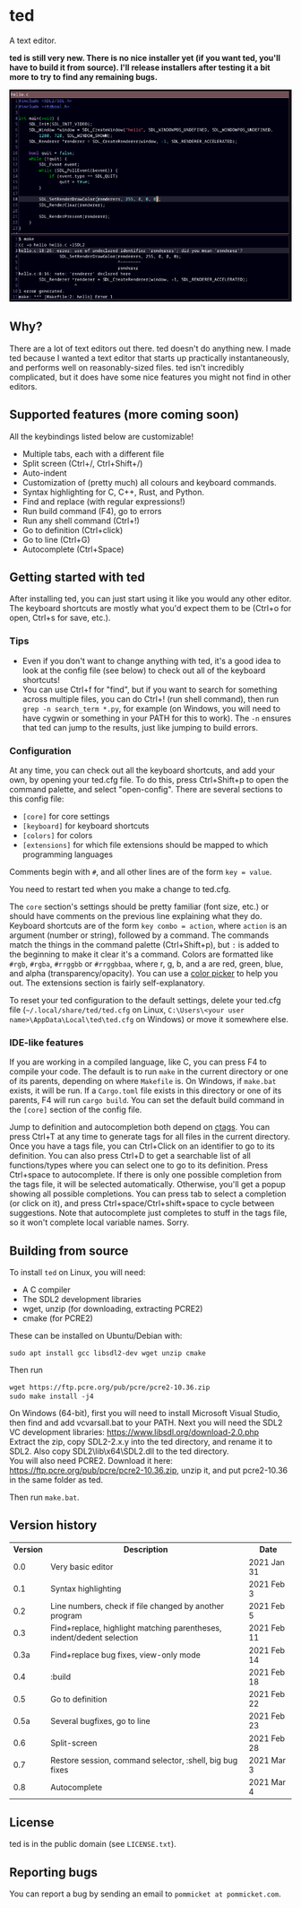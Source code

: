 # ted

A text editor.

**ted is still very new. There is no nice installer yet (if you want ted, you'll have to build it from source).
I'll release installers after testing it a bit more to try to find any remaining bugs.**

<img src="ted.png">


## Why?

There are a lot of text editors out there. ted doesn't do anything new.
I made ted because I wanted a text editor that starts up practically instantaneously,
and performs well on reasonably-sized files.
ted isn't incredibly complicated, but it does have some nice features you might not find
in other editors.

## Supported features (more coming soon)

All the keybindings listed below are customizable!

- Multiple tabs, each with a different file
- Split screen (Ctrl+/, Ctrl+Shift+/)
- Auto-indent
- Customization of (pretty much) all colours and keyboard commands.
- Syntax highlighting for C, C++, Rust, and Python.
- Find and replace (with regular expressions!)
- Run build command (F4), go to errors
- Run any shell command (Ctrl+!)
- Go to definition (Ctrl+click)
- Go to line (Ctrl+G)
- Autocomplete (Ctrl+Space)

## Getting started with ted

After installing ted, you can just start using it like you would any other editor. The keyboard shortcuts
are mostly what you'd expect them to be (Ctrl+o for open, Ctrl+s for save, etc.).

### Tips

- Even if you don't want to change anything with ted, it's a good idea to look at the config file (see below) to 
check out all of the keyboard shortcuts!
- You can use Ctrl+f for "find", but if you want to search for something across multiple files, you can do
Ctrl+! (run shell command), then run `grep -n search_term *.py`, for example (on Windows, you will need to have
cygwin or something in your PATH for this to work). The `-n` ensures that 
ted can jump to the results, just like jumping to build errors.

### Configuration

At any time, you can check out all the keyboard shortcuts, and add your own, by opening your ted.cfg file.
To do this, press Ctrl+Shift+p
to open the command palette, and select "open-config". There are several sections to this config file:

- `[core]` for core settings
- `[keyboard]` for keyboard shortcuts
- `[colors]` for colors
- `[extensions]` for which file extensions should be mapped to which programming languages

Comments begin with `#`, and all other lines are of the form `key = value`.

You need to restart ted when you make a change to ted.cfg.

The `core` section's settings should be pretty familiar (font size, etc.) or should have comments on the previous line
explaining what they do. Keyboard shortcuts are of the form `key combo = action`, where `action` is an argument (number or string),
followed by a command. The commands match the things in the command palette (Ctrl+Shift+p), but `:` is added to the beginning to make
it clear it's a command. Colors are formatted like `#rgb`, `#rgba`, `#rrggbb` or `#rrggbbaa`, where r, g, b, and a are red, green,
blue, and alpha (transparency/opacity). You can use a [color picker](https://www.google.com/search?q=color+picker) to help you out. 
The extensions section is fairly self-explanatory.

To reset your ted configuration to the default settings, delete your ted.cfg file (`~/.local/share/ted/ted.cfg` on Linux,
`C:\Users\<your user name>\AppData\Local\ted\ted.cfg` on Windows) or move it somewhere else.

### IDE-like features

If you are working in a compiled language, like C, you can press F4 to compile your code. The default is to run `make` in
the current directory or one of its parents, depending on where `Makefile` is. On Windows, if `make.bat` exists, it will be run.
If a `Cargo.toml` file exists in this directory or one of its parents, F4 will run `cargo build`. You can set the default build command
in the `[core]` section of the config file.

Jump to definition and autocompletion both depend on [ctags](https://github.com/universal-ctags/ctags). You can press Ctrl+T
at any time to generate tags for all files in the current directory. Once you have a tags file, you can Ctrl+Click on an identifier
to go to its definition. You can also press Ctrl+D to get a searchable list of all functions/types where you can select one to go to
its definition. Press Ctrl+space to autocomplete. If there is only one possible completion from the tags file, it will be selected automatically.
Otherwise, you'll get a popup showing all possible completions. You can press tab to select a completion (or click on it), and press
Ctrl+space/Ctrl+shift+space to cycle between suggestions. Note that autocomplete just completes to stuff in the tags file, so it won't complete local
variable names. Sorry.

## Building from source

To install `ted` on Linux, you will need:

- A C compiler
- The SDL2 development libraries
- wget, unzip (for downloading, extracting PCRE2)
- cmake (for PCRE2)

These can be installed on Ubuntu/Debian with:

```
sudo apt install gcc libsdl2-dev wget unzip cmake
```

Then run

```
wget https://ftp.pcre.org/pub/pcre/pcre2-10.36.zip
sudo make install -j4
```

On Windows (64-bit), first you will need to install Microsoft Visual Studio, then find and add vcvarsall.bat to your PATH.
Next you will need the SDL2 VC development libraries: https://www.libsdl.org/download-2.0.php  
Extract the zip, copy SDL2-2.x.y into the ted directory, and rename it to SDL2. Also copy SDL2\lib\x64\SDL2.dll
to the ted directory.  
You will also need PCRE2. Download it here: https://ftp.pcre.org/pub/pcre/pcre2-10.36.zip,
unzip it, and put pcre2-10.36 in the same folder as ted.

Then run `make.bat`.

## Version history

<table>
<tr><th>Version</th> <th>Description</th> <th>Date</th></tr>
<tr><td>0.0</td> <td>Very basic editor</td> <td>2021 Jan 31</td></tr>
<tr><td>0.1</td> <td>Syntax highlighting</td> <td>2021 Feb 3</td></tr>
<tr><td>0.2</td> <td>Line numbers, check if file changed by another program</td> <td>2021 Feb 5</td></tr>
<tr><td>0.3</td> <td>Find+replace, highlight matching parentheses, indent/dedent selection</td> <td>2021 Feb 11</td></tr>
<tr><td>0.3a</td> <td>Find+replace bug fixes, view-only mode</td> <td>2021 Feb 14</td></tr>
<tr><td>0.4</td> <td>:build</td> <td>2021 Feb 18</td></tr>
<tr><td>0.5</td> <td>Go to definition</td> <td>2021 Feb 22</td></tr>
<tr><td>0.5a</td> <td>Several bugfixes, go to line</td> <td>2021 Feb 23</td></tr>
<tr><td>0.6</td> <td>Split-screen</td> <td>2021 Feb 28</td></tr>
<tr><td>0.7</td> <td>Restore session, command selector, :shell, big bug fixes</td> <td>2021 Mar 3</td></tr>
<tr><td>0.8</td> <td>Autocomplete</td> <td>2021 Mar 4</td></tr>
</table>

## License

ted is in the public domain (see `LICENSE.txt`).

## Reporting bugs

You can report a bug by sending an email to `pommicket at pommicket.com`.

